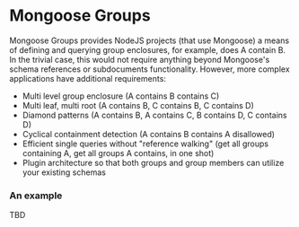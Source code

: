 # Mongoose Groups

Mongoose Groups provides NodeJS projects (that use Mongoose) a means of defining and querying group enclosures, for example, does A contain B.  In the trivial case, this would not require anything beyond Mongoose's schema references or subdocuments functionality.  However, more complex applications have additional requirements:

- Multi level group enclosure (A contains B contains C)
- Multi leaf, multi root (A contains B, C contains B, C contains D)
- Diamond patterns (A contains B, A contains C, B contains D, C contains D)
- Cyclical containment detection (A contains B contains A disallowed)
- Efficient single queries without "reference walking" (get all groups containing A, get all groups A contains, in one shot)
- Plugin architecture so that both groups and group members can utilize your existing schemas

### An example

TBD
